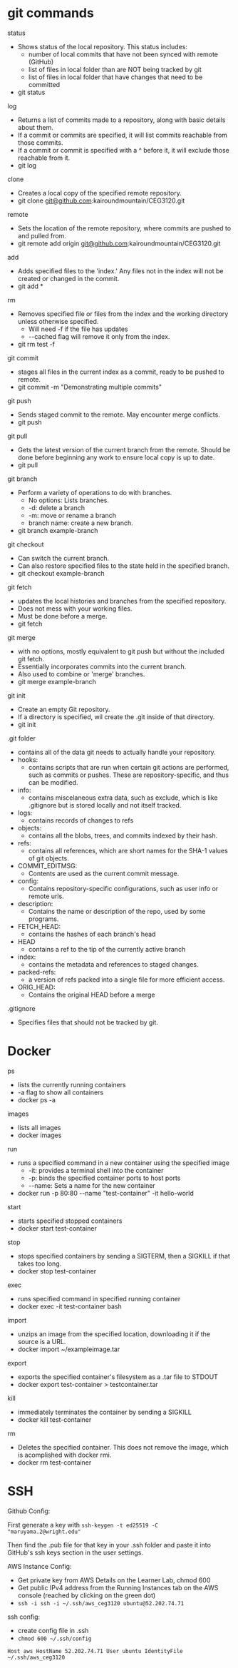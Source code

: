 # git commands

status
* Shows status of the local repository. This status includes:
    * number of local commits that have not been synced with remote (GitHub)
    * list of files in local folder than are NOT being tracked by git
    * list of files in local folder that have changes that need to be committed
* git status


log
* Returns a list of commits made to a repository, along with basic details about them.
* If a commit or commits are specified, it will list commits reachable from those commits.
* If a commit or commit is specified with a ^ before it, it will exclude those reachable from it.
* git log

clone
* Creates a local copy of the specified remote repository.
* git clone git@github.com:kairoundmountain/CEG3120.git

remote
* Sets the location of the remote repository, where commits are pushed to and pulled from.
* git remote add origin git@github.com:kairoundmountain/CEG3120.git

add
* Adds specified files to the 'index.' Any files not in the index will not be created or changed in the commit.
* git add *

rm
* Removes specified file or files from the index and the working directory unless otherwise specified.
    * Will need -f if the file has updates
    * --cached flag will remove it only from the index.
* git rm test -f

git commit
* stages all files in the current index as a commit, ready to be pushed to remote.
* git commit -m "Demonstrating multiple commits"

git push
* Sends staged commit to the remote. May encounter merge conflicts.
* git push

git pull
* Gets the latest version of the current branch from the remote. Should be done before beginning any work to ensure local copy is up to date.
* git pull

git branch
* Perform a variety of operations to do with branches.
    * No options: Lists branches.
    * -d: delete a branch
    * -m: move or rename a branch
    * branch name: create a new branch.
* git branch example-branch

git checkout
* Can switch the current branch.
* Can also restore specified files to the state held in the specified branch.
* git checkout example-branch

git fetch
* updates the local histories and branches from the specified repository.
* Does not mess with your working files.
* Must be done before a merge.
* git fetch

git merge
* with no options, mostly equivalent to git push but without the included git fetch.
* Essentially incorporates commits into the current branch.
* Also used to combine or 'merge' branches.
* git merge example-branch

git init
* Create an empty Git repository.
* If a directory is specified, wil create the .git inside of that directory.
* git init

.git folder
* contains all of the data git needs to actually handle your repository.
* hooks:
    * contains scripts that are run when certain git actions are performed, such as commits or pushes. These are repository-specific, and thus can be modified.
* info:
    * contains miscelaneous extra data, such as exclude, which is like .gitignore but is stored locally and not itself tracked.
* logs:
    * contains records of changes to refs
* objects:
    * contains all the blobs, trees, and commits indexed by their hash.
* refs:
    * contains all references, which are short names for the SHA-1 values of git objects.
* COMMIT_EDITMSG:
    * Contents are used as the current commit message.
* config:
    * Contains repository-specific configurations, such as user info or remote urls.
* description:
    * Contains the name or description of the repo, used by some programs.
* FETCH_HEAD:
    * contains the hashes of each branch's head
* HEAD
    * contains a ref to the tip of the currently active branch
* index:
    * contains the metadata and references to staged changes.
* packed-refs:
    * a version of refs packed into a single file for more efficient access.
* ORIG_HEAD: 
    * Contains the original HEAD before a merge

.gitignore
* Specifies files that should not be tracked by git.


# Docker

ps
* lists the currently running containers
* -a flag to show all containers
* docker ps -a

images
* lists all images
* docker images

run
* runs a specified command in a new container using the specified image
    * -it: provides a terminal shell into the container
    * -p: binds the specified container ports to host ports
    * --name: Sets a name for the new container
* docker run -p 80:80 --name "test-container" -it hello-world

start
* starts specified stopped containers
* docker start test-container

stop
* stops specified containers by sending a SIGTERM, then a SIGKILL if that takes too long.
* docker stop test-container

exec
* runs specified command in specified running container
* docker exec -it test-container bash

import
* unzips an image from the specified location, downloading it if the source is a URL.
* docker import ~/exampleimage.tar

export
* exports the specified container's filesystem as a .tar file to STDOUT
* docker export test-container > testcontainer.tar

kill
* immediately terminates the container by sending a SIGKILL
* docker kill test-container

rm
* Deletes the specified container. This does not remove the image, which is acomplished with docker rmi.
* docker rm test-container


# SSH
Github Config:

First generate a key with ```ssh-keygen -t ed25519 -C "maruyama.2@wright.edu"```

Then find the .pub file for that key in your .ssh folder and paste it into GitHub's ssh keys section in the user settings.


AWS Instance Config:
* Get private key from AWS Details on the Learner Lab, chmod 600
* Get public IPv4 address from the Running Instances tab on the AWS console (reached by clicking on the green dot)
* ```ssh -i ssh -i ~/.ssh/aws_ceg3120 ubuntu@52.202.74.71```


ssh config:
* create config file in .ssh
* ```chmod 600 ~/.ssh/config```

<code>Host aws
	HostName 52.202.74.71
	User ubuntu 
	IdentityFile ~/.ssh/aws_ceg3120</code>